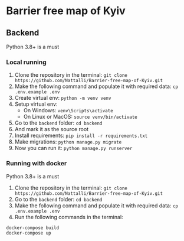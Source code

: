 # Barrier free map of Kyiv

## Backend

Python 3.8+ is a must

### Local running

1. Clone the repository in the terminal:
`git clone https://github.com/Nattalli/Barrier-free-map-of-Kyiv.git`
2. Make the following command and populate it with required data:
`cp .env.example .env`
3. Create virtual env:
`python -m venv venv`
4. Setup virtual env:
    * On Windows: `venv\Scripts\activate`
    * On Linux or MacOS: `source venv/bin/activate`
5. Go to the `backend` folder:
`cd backend`
6. And mark it as the source root 
7. Install requirements: `pip install -r requirements.txt`
8. Make migrations: `python manage.py migrate`  
9. Now you can run it: `python manage.py runserver`

### Running with docker
Python 3.8+ is a must

1. Clone the repository in the terminal:
`git clone https://github.com/Nattalli/Barrier-free-map-of-Kyiv.git`
2. Go to the `backend` folder:
`cd backend`
3. Make the following command and populate it with required data:
`cp .env.example .env`
4. Run the following commands in the terminal:
```
docker-compose build
docker-compose up
```
